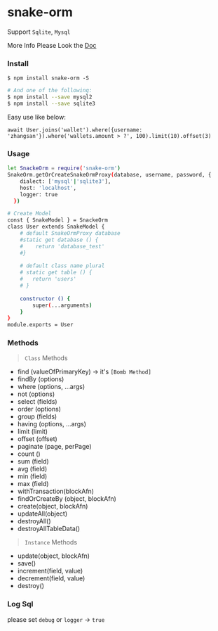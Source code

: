 # snake-orm
Support `Sqlite`, `Mysql`

More Info Please Look the [Doc](https://github.com/snake-npms/snake-orm/wiki)

### Install 

```
$ npm install snake-orm -S
```

```bash
# And one of the following:
$ npm install --save mysql2
$ npm install --save sqlite3
```

Easy use like below:
```
await User.joins('wallet').where({username: 'zhangsan'}).where('wallets.amount > ?', 100).limit(10).offset(3)
```

### Usage
```bash
let SnackeOrm = require('snake-orm')
SnakeOrm.getOrCreateSnakeOrmProxy(database, username, password, {
    dialect: ['mysql'|'sqlite3'], 
    host: 'localhost', 
    logger: true
  })

# Create Model
const { SnakeModel } = SnackeOrm
class User extends SnakeModel {
    # default SnakeOrmProxy database
	#static get database () {
	#    return 'database_test'
	#}
	
	# default class name plural
	# static get table () {
	# 	return 'users'
	# }
	
	constructor () {
		super(...arguments)
	}
}
module.exports = User
```

### Methods
> `Class` Methods
- find (valueOfPrimaryKey) -> it's `[Bomb Method]`
- findBy (options)
- where (options, ...args)
- not (options)
- select (fields) 
- order (options)
- group (fields)
- having (options, ...args) 
- limit (limit)
- offset (offset)
- paginate (page, perPage)
- count ()
- sum (field)
- avg (field)
- min (field)
- max (field)
- withTransaction(blockAfn)
- findOrCreateBy (object, blockAfn)
- create(object, blockAfn)
- updateAll(object)
- destroyAll()
- destroyAllTableData()
> `Instance` Methods
- update(object, blockAfn)
- save()
- increment(field, value)
- decrement(field, value)
- destroy()
### Log Sql
please set `debug` or `logger` -> `true`
